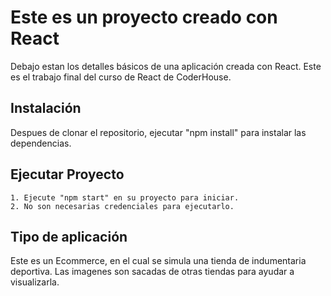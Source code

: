 # Este es un proyecto creado con React

Debajo estan los detalles básicos de una aplicación creada con React. Este es el trabajo final del curso de React de CoderHouse.

## Instalación

Despues de clonar el repositorio, ejecutar "npm install" para instalar las dependencias.

## Ejecutar Proyecto

    1. Ejecute "npm start" en su proyecto para iniciar.
    2. No son necesarias credenciales para ejecutarlo.


## Tipo de aplicación

Este es un Ecommerce, en el cual se simula una tienda de indumentaria deportiva.
Las imagenes son sacadas de otras tiendas para ayudar a visualizarla.

